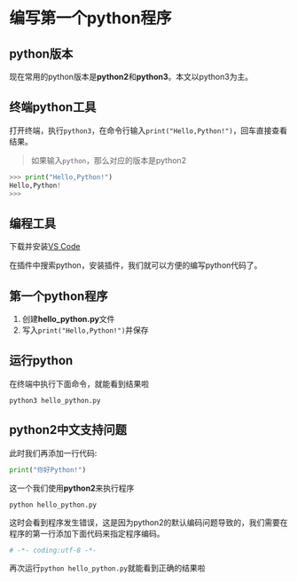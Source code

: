 # 编写第一个python程序

## python版本

现在常用的python版本是**python2**和**python3**。本文以python3为主。

## 终端python工具

打开终端，执行`python3`，在命令行输入`print("Hello,Python!")`，回车直接查看结果。

> 如果输入`python`，那么对应的版本是python2

```python
>>> print("Hello,Python!")
Hello,Python!
>>> 
```

## 编程工具

下载并安装[VS Code](https://code.visualstudio.com)

在插件中搜索python，安装插件，我们就可以方便的编写python代码了。

## 第一个python程序

1. 创建**hello_python.py**文件
2. 写入`print("Hello,Python!")`并保存

## 运行python

在终端中执行下面命令，就能看到结果啦

```shell
python3 hello_python.py
```

## python2中文支持问题

此时我们再添加一行代码:

```python
print("你好Python!")
```

这一个我们使用**python2**来执行程序

```shell
python hello_python.py
```

这时会看到程序发生错误，这是因为python2的默认编码问题导致的，我们需要在程序的第一行添加下面代码来指定程序编码。

```python
# -*- coding:utf-8 -*-
```

再次运行`python hello_python.py`就能看到正确的结果啦
